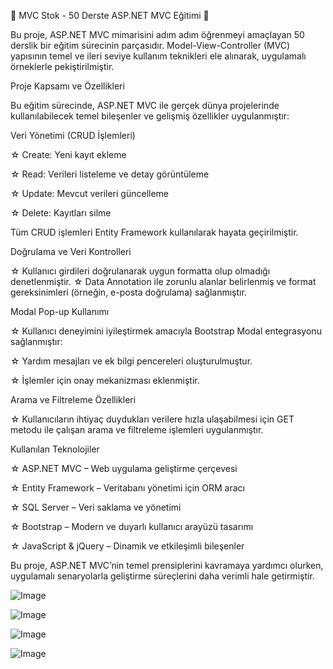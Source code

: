 🌟 MVC Stok - 50 Derste ASP.NET MVC Eğitimi 🌟

Bu proje, ASP.NET MVC mimarisini adım adım öğrenmeyi amaçlayan 50 derslik bir eğitim sürecinin parçasıdır. Model-View-Controller (MVC) yapısının temel ve ileri seviye kullanım teknikleri ele alınarak, uygulamalı örneklerle pekiştirilmiştir.

Proje Kapsamı ve Özellikleri

Bu eğitim sürecinde, ASP.NET MVC ile gerçek dünya projelerinde kullanılabilecek temel bileşenler ve gelişmiş özellikler uygulanmıştır:


Veri Yönetimi (CRUD İşlemleri)

☆ Create: Yeni kayıt ekleme

☆ Read: Verileri listeleme ve detay görüntüleme

☆ Update: Mevcut verileri güncelleme

☆ Delete: Kayıtları silme

Tüm CRUD işlemleri Entity Framework kullanılarak hayata geçirilmiştir.


Doğrulama ve Veri Kontrolleri

☆ Kullanıcı girdileri doğrulanarak uygun formatta olup olmadığı denetlenmiştir.
☆ Data Annotation ile zorunlu alanlar belirlenmiş ve format gereksinimleri (örneğin, e-posta doğrulama) sağlanmıştır.


Modal Pop-up Kullanımı

☆ Kullanıcı deneyimini iyileştirmek amacıyla Bootstrap Modal entegrasyonu sağlanmıştır:

☆ Yardım mesajları ve ek bilgi pencereleri oluşturulmuştur.

☆ İşlemler için onay mekanizması eklenmiştir.


Arama ve Filtreleme Özellikleri

☆ Kullanıcıların ihtiyaç duydukları verilere hızla ulaşabilmesi için GET metodu ile çalışan arama ve filtreleme işlemleri uygulanmıştır.


Kullanılan Teknolojiler

☆ ASP.NET MVC – Web uygulama geliştirme çerçevesi

☆ Entity Framework – Veritabanı yönetimi için ORM aracı

☆ SQL Server – Veri saklama ve yönetimi

☆ Bootstrap – Modern ve duyarlı kullanıcı arayüzü tasarımı

☆ JavaScript & jQuery – Dinamik ve etkileşimli bileşenler

Bu proje, ASP.NET MVC’nin temel prensiplerini kavramaya yardımcı olurken, uygulamalı senaryolarla geliştirme süreçlerini daha verimli hale getirmiştir. 

![Image](https://github.com/user-attachments/assets/b836e224-b191-4367-b400-c04103d5ca81) 

![Image](https://github.com/user-attachments/assets/8f356d56-d63d-4cac-9aac-b76eaa700340)

![Image](https://github.com/user-attachments/assets/27cf17a9-fe4b-4b20-8169-45225f39e1e2)

![Image](https://github.com/user-attachments/assets/4fa21947-e44a-461b-a480-9c0af8fafb1d)


